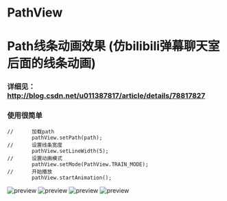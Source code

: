 # PathView
# Path线条动画效果 (仿bilibili弹幕聊天室后面的线条动画)
### 详细见： http://blog.csdn.net/u011387817/article/details/78817827

### 使用很简单
```
//      加载path
        pathView.setPath(path);
//      设置线条宽度        
        pathView.setLineWidth(5);
//      设置动画模式
        pathView.setMode(PathView.TRAIN_MODE);
//      开始播放        
        pathView.startAnimation();
```

![preview](https://github.com/wuyr/PathView/raw/master/preview1.gif) ![preview](https://github.com/wuyr/PathView/raw/master/preview2.gif)
![preview](https://github.com/wuyr/PathView/raw/master/preview3.gif) ![preview](https://github.com/wuyr/PathView/raw/master/preview4.gif)
